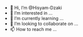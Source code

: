 - 👋 Hi, I’m @Hisyam-Dzaki
- 👀 I’m interested in ...
- 🌱 I’m currently learning ...
- 💞️ I’m looking to collaborate on ...
- 📫 How to reach me ...

<!---
Hisyam-Dzaki/Hisyam-Dzaki is a ✨ special ✨ repository because its `README.md` (this file) appears on your GitHub profile.
You can click the Preview link to take a look at your changes.
--->
